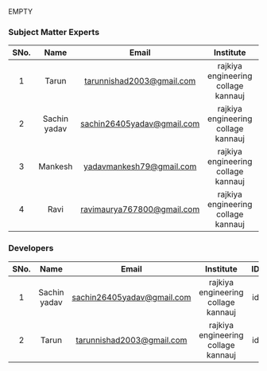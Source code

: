 EMPTY
<!-- Remove all lines above this line before making changes to the file -->
### Subject Matter Experts
| SNo. | Name | Email | Institute | ID |
| :---: | :---: | :---: | :---: | :---: |
| 1| Tarun | tarunnishad2003@gmail.com|rajkiya engineering collage kannauj | id |☻
| 2 | Sachin yadav | sachin26405yadav@gmail.com|rajkiya engineering collage kannauj | id |
| 3 |Mankesh | yadavmankesh79@gmail.com|rajkiya engineering collage kannauj | id |
| 4 |Ravi |ravimaurya767800@gmail.com|rajkiya engineering collage kannauj | id |

### Developers
| SNo. | Name | Email | Institute | ID |
| :---: | :---: | :---: | :---: | :---: |
| 1 | Sachin yadav | sachin26405yadav@gmail.com|rajkiya engineering collage kannauj | id |
| 2 | Tarun | tarunnishad2003@gmail.com|rajkiya engineering collage kannauj | id |☻
